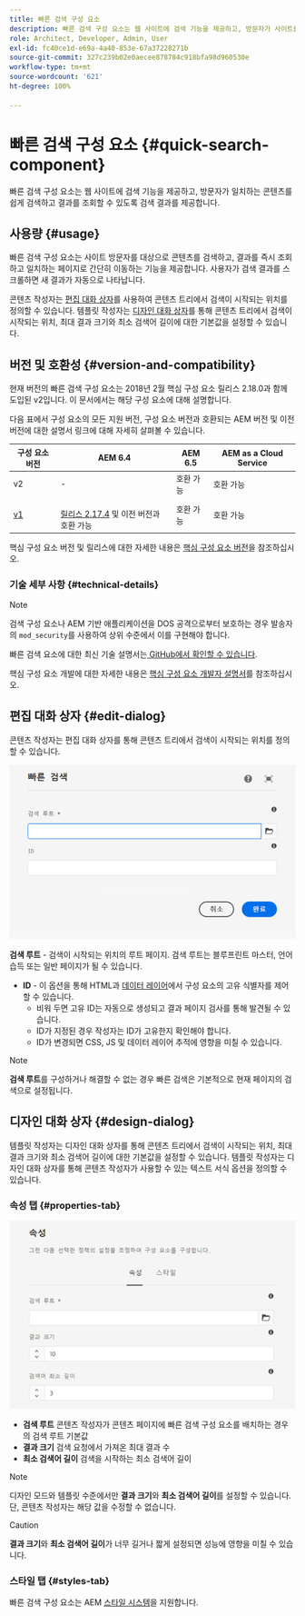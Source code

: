 ```yaml
---
title: 빠른 검색 구성 요소
description: 빠른 검색 구성 요소는 웹 사이트에 검색 기능을 제공하고, 방문자가 사이트를 검색하고 결과를 필터링할 수 있도록 검색 결과를 제공합니다.
role: Architect, Developer, Admin, User
exl-id: fc40ce1d-e69a-4a40-853e-67a37228271b
source-git-commit: 327c239b02e0aecee878784c918bfa98d960530e
workflow-type: tm+mt
source-wordcount: '621'
ht-degree: 100%

---
```


# 빠른 검색 구성 요소 {#quick-search-component}

빠른 검색 구성 요소는 웹 사이트에 검색 기능을 제공하고, 방문자가 일치하는 콘텐츠를 쉽게 검색하고 결과를 조회할 수 있도록 검색 결과를 제공합니다.

## 사용량 {#usage}

빠른 검색 구성 요소는 사이트 방문자를 대상으로 콘텐츠를 검색하고, 결과를 즉시 조회하고 일치하는 페이지로 간단히 이동하는 기능을 제공합니다. 사용자가 검색 결과를 스크롤하면 새 결과가 자동으로 나타납니다.

콘텐츠 작성자는 [편집 대화 상자](#edit-dialog)를 사용하여 콘텐츠 트리에서 검색이 시작되는 위치를 정의할 수 있습니다. 템플릿 작성자는 [디자인 대화 상자](#design-dialog)를 통해 콘텐츠 트리에서 검색이 시작되는 위치, 최대 결과 크기와 최소 검색어 길이에 대한 기본값을 설정할 수 있습니다.

## 버전 및 호환성 {#version-and-compatibility}

현재 버전의 빠른 검색 구성 요소는 2018년 2월 핵심 구성 요소 릴리스 2.18.0과 함께 도입된 v2입니다. 이 문서에서는 해당 구성 요소에 대해 설명합니다.

다음 표에서 구성 요소의 모든 지원 버전, 구성 요소 버전과 호환되는 AEM 버전 및 이전 버전에 대한 설명서 링크에 대해 자세히 살펴볼 수 있습니다.

| 구성 요소 버전 | AEM 6.4 | AEM 6.5 | AEM as a Cloud Service |
|--- |--- |--- |---|
| v2 | - | 호환 가능 | 호환 가능 |
| [v1](/help/components/v1/quick-search.md) | <br>[릴리스 2.17.4](/help/versions.md) 및 이전 버전과 호환 가능 | 호환 가능 | 호환 가능 |

핵심 구성 요소 버전 및 릴리스에 대한 자세한 내용은 [핵심 구성 요소 버전](/help/versions.md)을 참조하십시오.

### 기술 세부 사항 {#technical-details}

>[!NOTE]
>
>검색 구성 요소나 AEM 기반 애플리케이션을 DOS 공격으로부터 보호하는 경우 발송자의 `mod_security`를 사용하여 상위 수준에서 이를 구현해야 합니다.

빠른 검색 요소에 대한 최신 기술 설명서는[ GitHub에서 확인할 수 있습니다](https://adobe.com/go/aem_cmp_tech_search_v2).

핵심 구성 요소 개발에 대한 자세한 내용은 [핵심 구성 요소 개발자 설명서](/help/developing/overview.md)를 참조하십시오.

## 편집 대화 상자 {#edit-dialog}

콘텐츠 작성자는 편집 대화 상자를 통해 콘텐츠 트리에서 검색이 시작되는 위치를 정의할 수 있습니다.

![빠른 검색 구성 요소의 편집 대화 상자](/help/assets/quick-search-edit.png)

**검색 루트** - 검색이 시작되는 위치의 루트 페이지. 검색 루트는 블루프린트 마스터, 언어 습득 또는 일반 페이지가 될 수 있습니다.
* **ID** - 이 옵션을 통해 HTML과 [데이터 레이어](/help/developing/data-layer/overview.md)에서 구성 요소의 고유 식별자를 제어할 수 있습니다.
   * 비워 두면 고유 ID는 자동으로 생성되고 결과 페이지 검사를 통해 발견될 수 있습니다.
   * ID가 지정된 경우 작성자는 ID가 고유한지 확인해야 합니다.
   * ID가 변경되면 CSS, JS 및 데이터 레이어 추적에 영향을 미칠 수 있습니다.

>[!NOTE]
>
>**검색 루트**&#x200B;를 구성하거나 해결할 수 없는 경우 빠른 검색은 기본적으로 현재 페이지의 검색으로 설정됩니다.

## 디자인 대화 상자 {#design-dialog}

템플릿 작성자는 디자인 대화 상자를 통해 콘텐츠 트리에서 검색이 시작되는 위치, 최대 결과 크기와 최소 검색어 길이에 대한 기본값을 설정할 수 있습니다. 템플릿 작성자는 디자인 대화 상자를 통해 콘텐츠 작성자가 사용할 수 있는 텍스트 서식 옵션을 정의할 수 있습니다.

### 속성 탭 {#properties-tab}

![빠른 검색 구성 요소의 디자인 대화 상자](/help/assets/quick-search-design.png)

* **검색 루트**
콘텐츠 작성자가 콘텐츠 페이지에 빠른 검색 구성 요소를 배치하는 경우의 검색 루트 기본값
* **결과 크기**
검색 요청에서 가져온 최대 결과 수
* **최소 검색어 길이**
검색을 시작하는 최소 검색어 길이

>[!NOTE]
>
>디자인 모드와 템플릿 수준에서만 **결과 크기**&#x200B;와 **최소 검색어 길이**&#x200B;를 설정할 수 있습니다. 단, 콘텐츠 작성자는 해당 값을 수정할 수 없습니다.

>[!CAUTION]
>
>**결과 크기**&#x200B;와 **최소 검색어 길이**&#x200B;가 너무 길거나 짧게 설정되면 성능에 영향을 미칠 수 있습니다.

### 스타일 탭 {#styles-tab}

빠른 검색 구성 요소는 AEM [스타일 시스템](/help/get-started/authoring.md#component-styling)을 지원합니다.
